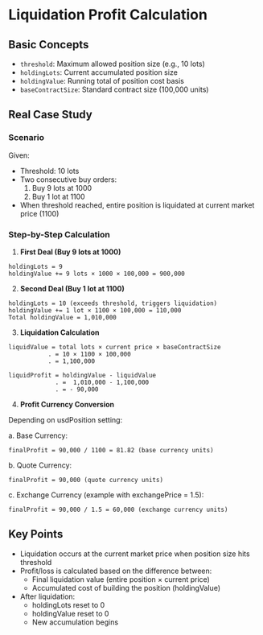 # Liquidation Profit Calculation

## Basic Concepts

- `threshold`: Maximum allowed position size (e.g., 10 lots)
- `holdingLots`: Current accumulated position size
- `holdingValue`: Running total of position cost basis
- `baseContractSize`: Standard contract size (100,000 units)

## Real Case Study

### Scenario

Given:

- Threshold: 10 lots
- Two consecutive buy orders:
  1. Buy 9 lots at 1000
  2. Buy 1 lot at 1100
- When threshold reached, entire position is liquidated at current market price (1100)

### Step-by-Step Calculation

1. **First Deal (Buy 9 lots at 1000)**

```
holdingLots = 9
holdingValue += 9 lots × 1000 × 100,000 = 900,000
```

2. **Second Deal (Buy 1 lot at 1100)**

```
holdingLots = 10 (exceeds threshold, triggers liquidation)
holdingValue += 1 lot × 1100 × 100,000 = 110,000
Total holdingValue = 1,010,000
```

3. **Liquidation Calculation**

```
liquidValue = total lots × current price × baseContractSize
           . = 10 × 1100 × 100,000
           . = 1,100,000

liquidProfit = holdingValue - liquidValue
             . =  1,010,000 - 1,100,000
             . = - 90,000
```

4. **Profit Currency Conversion**

Depending on usdPosition setting:

a. Base Currency:

```
finalProfit = 90,000 / 1100 = 81.82 (base currency units)
```

b. Quote Currency:

```
finalProfit = 90,000 (quote currency units)
```

c. Exchange Currency (example with exchangePrice = 1.5):

```
finalProfit = 90,000 / 1.5 = 60,000 (exchange currency units)
```

## Key Points

- Liquidation occurs at the current market price when position size hits threshold
- Profit/loss is calculated based on the difference between:
  - Final liquidation value (entire position × current price)
  - Accumulated cost of building the position (holdingValue)
- After liquidation:
  - holdingLots reset to 0
  - holdingValue reset to 0
  - New accumulation begins
